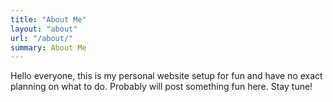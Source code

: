 ```yaml
---
title: "About Me"
layout: "about"
url: "/about/"
summary: About Me
---
```


Hello everyone, this is my personal website setup for fun and have no exact planning on what to do. Probably will post something fun here. Stay tune!